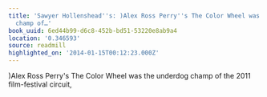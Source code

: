 ```yaml
---
title: 'Sawyer Hollenshead''s: )Alex Ross Perry''s The Color Wheel was the underdog
  champ of…'
book_uuid: 6ed44b99-d6c8-452b-bd51-53220e8ab9a4
location: '0.346593'
source: readmill
highlighted_on: '2014-01-15T00:12:23.000Z'
---
```


)Alex Ross Perry's The Color Wheel was the underdog champ of the 2011 film-festival circuit,